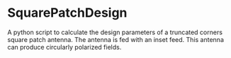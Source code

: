 # SquarePatchDesign
A python script to calculate the design parameters of a truncated corners square patch antenna. The antenna is fed with an inset feed. This antenna can produce circularly polarized fields.
